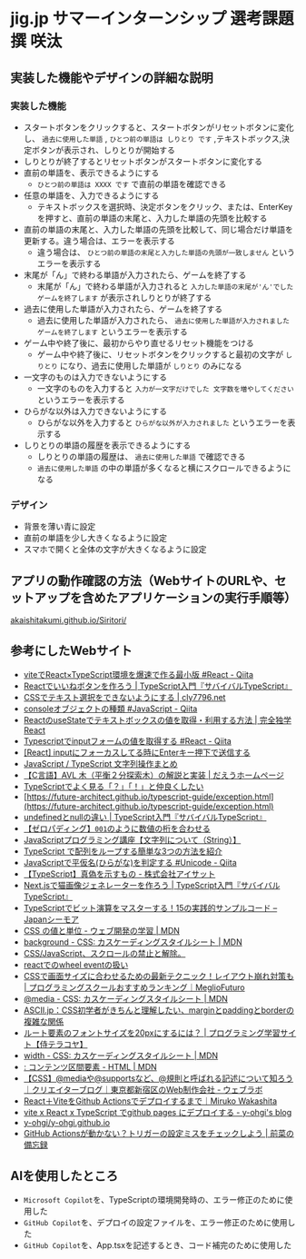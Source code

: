 # jig.jp サマーインターンシップ 選考課題 撰 咲汰

## 実装した機能やデザインの詳細な説明
### 実装した機能
- スタートボタンをクリックすると、スタートボタンがリセットボタンに変化し、 `過去に使用した単語` , `ひとつ前の単語は しりとり です` ,テキストボックス,決定ボタンが表示され、しりとりが開始する
- しりとりが終了するとリセットボタンがスタートボタンに変化する
- 直前の単語を、表示できるようにする
    - `ひとつ前の単語は XXXX です` で直前の単語を確認できる
- 任意の単語を、入力できるようにする
    - テキストボックスを選択時、決定ボタンをクリック、または、EnterKeyを押すと、直前の単語の末尾と、入力した単語の先頭を比較する
- 直前の単語の末尾と、入力した単語の先頭を比較して、同じ場合だけ単語を更新する。違う場合は、エラーを表示する
    - 違う場合は、 `ひとつ前の単語の末尾と入力した単語の先頭が一致しません` というエラーを表示する
- 末尾が「ん」で終わる単語が入力されたら、ゲームを終了する
    - 末尾が「ん」で終わる単語が入力されると `入力した単語の末尾が'ん'でした ゲームを終了します` が表示されしりとりが終了する
- 過去に使用した単語が入力されたら、ゲームを終了する
    - 過去に使用した単語が入力されたら、  `過去に使用した単語が入力されました ゲームを終了します` というエラーを表示する
- ゲーム中や終了後に、最初からやり直せるリセット機能をつける
    - ゲーム中や終了後に、リセットボタンをクリックすると最初の文字が `しりとり` になり、過去に使用した単語が `しりとり` のみになる
- 一文字のものは入力できないようにする
    - 一文字のものを入力すると `入力が一文字だけでした 文字数を増やしてください` というエラーを表示する
- ひらがな以外は入力できないようにする
    - ひらがな以外を入力すると `ひらがな以外が入力されました` というエラーを表示する
- しりとりの単語の履歴を表示できるようにする
    - しりとりの単語の履歴は、 `過去に使用した単語` で確認できる
    - `過去に使用した単語` の中の単語が多くなると横にスクロールできるようになる
### デザイン
- 背景を薄い青に設定
- 直前の単語を少し大きくなるように設定
- スマホで開くと全体の文字が大きくなるように設定

## アプリの動作確認の方法（WebサイトのURLや、セットアップを含めたアプリケーションの実行手順等）
[akaishitakumi.github.io/Siritori/](akaishitakumi.github.io/Siritori/)

## 参考にしたWebサイト
- [viteでReact×TypeScript環境を爆速で作る最小版 #React - Qiita](https://qiita.com/teradonburi/items/fcdd900adb069811bfda)
- [Reactでいいねボタンを作ろう | TypeScript入門『サバイバルTypeScript』](https://typescriptbook.jp/tutorials/react-like-button-tutorial)
- [CSSでテキスト選択をできないようにする | cly7796.net](https://cly7796.net/blog/css/disable-text-selection-in-css/)
- [consoleオブジェクトの種類 #JavaScript - Qiita](https://qiita.com/tacopic-007/items/d6fabf55f24b30430bf6)
- [ReactのuseStateでテキストボックスの値を取得・利用する方法 | 完全独学React](https://yuya-blog.net/react/reactのusestateでテキストボックスの値を取得・利用する)
- [Typescriptでinputフォームの値を取得する #React - Qiita](https://qiita.com/bell_007/items/c0b30d39a45a3b4e6a3a)
- [[React] inputにフォーカスしてる時にEnterキー押下で送信する](https://zenn.dev/takky94/articles/f3096bb59761ee)
- [JavaScript / TypeScript 文字列操作まとめ](https://zenn.dev/mkosakana/articles/87d584e87a18b7)
- [【C言語】AVL 木（平衡２分探索木）の解説と実装 | だえうホームページ](https://daeudaeu.com/avl_tree/#AVL-3)
- [TypeScriptでよく見る「？」「！」と仲良くしたい](https://zenn.dev/oreo2990/articles/3d780560c5e552)
- [https://future-architect.github.io/typescript-guide/exception.html](https://future-architect.github.io/typescript-guide/exception.html)
- [undefinedとnullの違い | TypeScript入門『サバイバルTypeScript』](https://typescriptbook.jp/reference/values-types-variables/undefined-vs-null)
- [【ゼロパディング】`001`のように数値の桁を合わせる](https://zenn.dev/communitio/articles/js-zero-padding)
- [JavaScriptプログラミング講座【文字列について（String）】](https://hakuhin.jp/js/string.html)
- [TypeScript で配列をループする簡単な3つの方法を紹介](https://gizanbeak.com/post/typescript-loop)
- [JavaScriptで平仮名(ひらがな)を判定する #Unicode - Qiita](https://qiita.com/thzking/items/f07633e0ee9145a85ace)
- [【TypeScript】真偽を示すもの - 株式会社アイサット](https://www.aisatt.co.jp/developer-20221219/)
- [Next.jsで猫画像ジェネレーターを作ろう | TypeScript入門『サバイバルTypeScript』](https://typescriptbook.jp/tutorials/nextjs)
- [TypeScriptでビット演算をマスターする！15の実践的サンプルコード – Japanシーモア](https://jp-seemore.com/web/13742/#toc12)
- [CSS の値と単位 - ウェブ開発の学習 | MDN](https://developer.mozilla.org/ja/docs/Learn_web_development/Core/Styling_basics/Values_and_units)
- [background - CSS: カスケーディングスタイルシート | MDN](https://developer.mozilla.org/ja/docs/Web/CSS/background)
- [CSS/JavaScript、スクロールの禁止と解除。](https://fuuno.net/web02/interrupt_scroll/interrupt_scroll.html)
- [reactでのwheel eventの扱い](https://zenn.dev/yamakyu/scraps/b5e3a16fa13b58)
- [CSSで画面サイズに合わせるための最新テクニック！レイアウト崩れ対策も | プログラミングスクールおすすめランキング｜MeglioFuturo](https://megliofuturo.co.jp/media/css-responsive-screen-size/#index_id2)
- [@media - CSS: カスケーディングスタイルシート | MDN](https://developer.mozilla.org/ja/docs/Web/CSS/@media)
- [ASCII.jp：CSS初学者がきちんと理解したい、marginとpaddingとborderの複雑な関係](https://ascii.jp/elem/000/001/487/1487634/)
- [ルート要素のフォントサイズを20pxにするには？ | プログラミング学習サイト【侍テラコヤ】](https://terakoya.sejuku.net/question/detail/32234)
- [width - CSS: カスケーディングスタイルシート | MDN](https://developer.mozilla.org/ja/docs/Web/CSS/width)
- [<span>: コンテンツ区間要素 - HTML | MDN](https://developer.mozilla.org/ja/docs/Web/HTML/Reference/Elements/span)
- [【CSS】@mediaや@supportsなど、@規則と呼ばれる記述について知ろう｜クリエイターブログ｜東京都新宿区のWeb制作会社 - ウェブラボ](https://www.weblab.co.jp/blog/creator/14626.html#i-2)
- [React＋ViteをGithub Actionsでデプロイするまで｜Miruko Wakashita](https://note.com/_little_en_grey_/n/n309d18cfc090)
- [vite x React x TypeScript でgithub pages にデプロイする - y-ohgi's blog](https://y-ohgi.blog/entry/2021/08/11/vite_x_React_x_TypeScript_でgithub_pages_にデプロイする)
- [y-ohgi/y-ohgi.github.io](https://github.com/y-ohgi/y-ohgi.github.io/tree/main)
- [GitHub Actionsが動かない？トリガーの設定ミスをチェックしよう | 前菜の備忘録](https://t-salad.com/github-actions-trigger-fail/)


## AIを使用したところ
- `Microsoft Copilot`を、TypeScriptの環境開発時の、エラー修正のために使用した
- `GitHub Copilot`を、デプロイの設定ファイルを、エラー修正のために使用した
- `GitHub Copilot`を、App.tsxを記述するとき、コード補完のために使用した